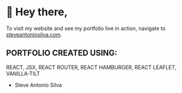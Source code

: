 # 👋 Hey there,

To visit my website and see my portfolio live in action, navigate to <a href='https://www.steveantoniosilva.com'>steveantoniosilva.com</a>.

## PORTFOLIO CREATED USING:

REACT,
JSX,
REACT ROUTER,
REACT HAMBURGER,
REACT LEAFLET,
VANILLA-TILT
<br/>

- Steve Antonio Silva

